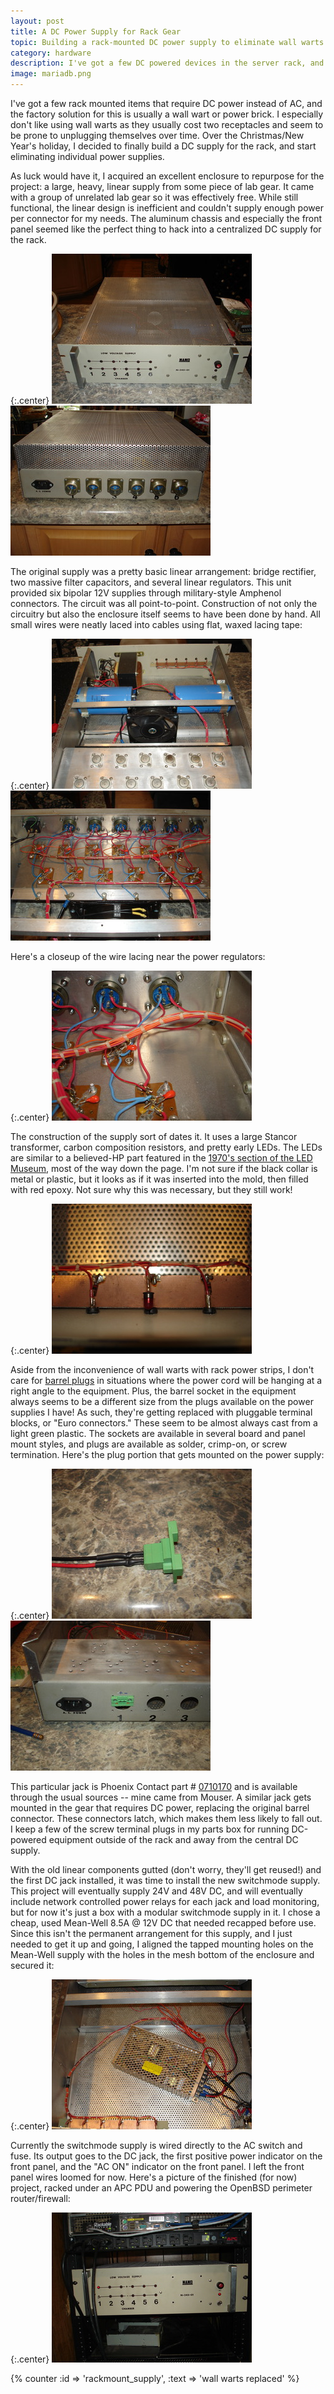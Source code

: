 ```yaml
---
layout: post
title: A DC Power Supply for Rack Gear
topic: Building a rack-mounted DC power supply to eliminate wall warts
category: hardware
description: I've got a few DC powered devices in the server rack, and wanted a way to get rid of multiple plug packs, wall warts, and/or power bricks. This is Part 1 in a larger project to provide remote power cycling and load monitoring of the stuff sitting in the rack. A surplus linear supply is gutted and refitted with modular switchmode supplies.
image: mariadb.png
---
```


I've got a few rack mounted items that require DC power instead of AC, and the factory solution for this is usually a wall wart or power brick. I especially don't like using wall warts as they usually cost two receptacles and seem to be prone to unplugging themselves over time. Over the Christmas/New Year's holiday, I decided to finally build a DC supply for the rack, and start eliminating individual power supplies.

As luck would have it, I acquired an excellent enclosure to repurpose for the project: a large, heavy, linear supply from some piece of lab gear. It came with a group of unrelated lab gear so it was effectively free. While still functional, the linear design is inefficient and couldn't supply enough power per connector for my needs. The aluminum chassis and especially the front panel seemed like the perfect thing to hack into a centralized DC supply for the rack.

{:.center}
[![Original power supply, front panel](/images/hardware/rack_dc_supply/scaled/original_front.jpg)](/images/hardware/rack_dc_supply/original_front.jpg) [![Original power supply, inside](/images/hardware/rack_dc_supply/scaled/original_back.jpg)](/images/hardware/rack_dc_supply/original_back.jpg) 

The original supply was a pretty basic linear arrangement: bridge rectifier, two massive filter capacitors, and several linear regulators. This unit provided six bipolar 12V supplies through military-style Amphenol connectors. The circuit was all point-to-point. Construction of not only the circuitry but also the enclosure itself seems to have been done by hand. All small wires were neatly laced into cables using flat, waxed lacing tape:

{:.center}
[![Original component placement](/images/hardware/rack_dc_supply/scaled/original_inside.jpg)](/images/hardware/rack_dc_supply/original_inside.jpg) [![Original wiring](/images/hardware/rack_dc_supply/scaled/original_wiring.jpg)](/images/hardware/rack_dc_supply/original_wiring.jpg) 

Here's a closeup of the wire lacing near the power regulators:

{:.center}
[![Wire lacing closeup](/images/hardware/rack_dc_supply/scaled/lacing.jpg)](/images/hardware/rack_dc_supply/lacing.jpg)

The construction of the supply sort of dates it. It uses a large Stancor transformer, carbon composition resistors, and pretty early LEDs. The LEDs are similar to a believed-HP part featured in the [1970's section of the LED Museum](http://ledmuseum.candlepower.us/1970-3.htm), most of the way down the page. I'm not sure if the black collar is metal or plastic, but it looks as if it was inserted into the mold, then filled with red epoxy. Not sure why this was necessary, but they still work!

{:.center}
[![Old LEDs](/images/hardware/rack_dc_supply/scaled/old_leds.jpg)](/images/hardware/rack_dc_supply/old_leds.jpg)

Aside from the inconvenience of wall warts with rack power strips, I don't care for [barrel plugs](https://en.wikipedia.org/wiki/Coaxial_power_connector) in situations where the power cord will be hanging at a right angle to the equipment. Plus, the barrel socket in the equipment always seems to be a different size from the plugs available on the power supplies I have! As such, they're getting replaced with pluggable terminal blocks, or "Euro connectors." These seem to be almost always cast from a light green plastic. The sockets are available in several board and panel mount styles, and plugs are available as solder, crimp-on, or screw termination. Here's the plug portion that gets mounted on the power supply:

{:.center}
[![DC jack with leads](/images/hardware/rack_dc_supply/scaled/dc_jack.jpg)](/images/hardware/rack_dc_supply/dc_jack.jpg) [![DC jack installed](/images/hardware/rack_dc_supply/scaled/jack_installed.jpg)](/images/hardware/rack_dc_supply/jack_installed.jpg)

This particular jack is Phoenix Contact part # [0710170](http://www.phoenixcontact.com/us/products/0710170/pdf) and is available through the usual sources -- mine came from Mouser. A similar jack gets mounted in the gear that requires DC power, replacing the original barrel connector. These connectors latch, which makes them less likely to fall out. I keep a few of the screw terminal plugs in my parts box for running DC-powered equipment outside of the rack and away from the central DC supply.

With the old linear components gutted (don't worry, they'll get reused!) and the first DC jack installed, it was time to install the new switchmode supply. This project will eventually supply 24V and 48V DC, and will eventually include network controlled power relays for each jack and load monitoring, but for now it's just a box with a modular switchmode supply in it. I chose a cheap, used Mean-Well 8.5A @ 12V DC that needed recapped before use. Since this isn't the permanent arrangement for this supply, and I just needed to get it up and going, I aligned the tapped mounting holes on the Mean-Well supply with the holes in the mesh bottom of the enclosure and secured it:

{:.center}
[![Nothing more permanent than a temporary solution](/images/hardware/rack_dc_supply/scaled/switchmode_supply.jpg)](/images/hardware/rack_dc_supply/switchmode_supply.jpg)

Currently the switchmode supply is wired directly to the AC switch and fuse. Its output goes to the DC jack, the first positive power indicator on the front panel, and the "AC ON" indicator on the front panel. I left the front panel wires loomed for now. Here's a picture of the finished (for now) project, racked under an APC PDU and powering the OpenBSD perimeter router/firewall:

{:.center}
[![Racked](/images/hardware/rack_dc_supply/scaled/installed.jpg)](/images/hardware/rack_dc_supply/installed.jpg)

{% counter :id => 'rackmount_supply', :text => 'wall warts replaced' %}
